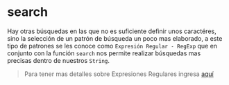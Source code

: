 # search

Hay otras búsquedas en las que no es suficiente definir unos caractéres, sino la selección de un patrón de búsqueda un poco mas elaborado, a este tipo de patrones se les conoce como `Expresión Regular - RegExp` que en conjunto con la función `search` nos permite realizar búsquedas mas precisas dentro de nuestros `String`.

> Para tener mas detalles sobre Expresiones Regulares ingresa  [aquí](https://developer.mozilla.org/es/docs/Web/JavaScript/Guide/Regular_Expressions)


